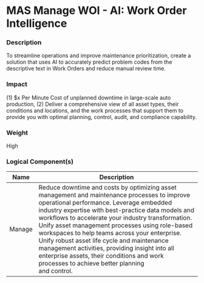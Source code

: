 
#  MAS Manage WOI - AI: Work Order Intelligence



### Description

<p>To streamline operations and improve maintenance prioritization, create a solution that uses AI to accurately predict problem codes from the descriptive text in Work Orders and reduce manual review time.</p>




### Impact

<p>(1) $x Per Minute Cost of unplanned downtime in large-scale auto production, (2) Deliver a comprehensive view of all asset types, their conditions and locations, and the work processes that support them to provide you with optimal planning, control, audit, and compliance capability.</p>




### Weight

High








### Logical Component(s)

| Name | Description |
| --- | --- |
 | Manage | Reduce downtime and costs by optimizing asset management and maintenance processes to improve operational performance. Leverage embedded industry expertise with best-practice data models and workflows to accelerate your industry transformation. Unify asset management processes using role-based workspaces to help teams across your enterprise. Unify robust asset life cycle and maintenance management activities, providing insight into all enterprise assets, their conditions and work processes to achieve better planning<br>and control. |
    



